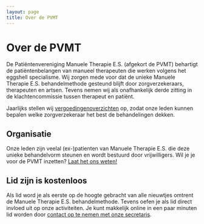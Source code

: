 ```yaml
---
layout: page
title: Over de PVMT 
---
```

# Over de PVMT

De Patiëntenvereniging Manuele Therapie E.S. (afgekort de PVMT) behartigt de patiëntenbelangen van manueel therapeuten die werken volgens het eggshell specialisme. Wij zorgen mede voor dat de unieke Manuele Therapie E.S. behandelmethode gesteund blijft door zorgverzekeraars, therapeuten en artsen. Tevens nemen wij als onafhankelijk derde zitting in de klachtencommissie tussen therapeut en patiënt. 

Jaarlijks stellen wij [vergoedingenoverzichten](/vergoedingen.html) op, zodat onze leden kunnen bepalen welke zorgverzekeraar het best de behandelingen dekken. 

## Organisatie

Onze leden zijn veelal (ex-)patienten van Manuele Therapie E.S. die deze unieke behandelvorm steunen en wordt bestuurd door vrijwilligers. Wil je je voor de PVMT inzetten? [Laat het ons weten!](/contact.html)

## Lid zijn is kostenloos

Als lid word je als eerste op de hoogte gebracht van alle nieuwtjes omtrent de Manuele Therapie E.S. behandelmethode. Tevens oefen je als lid direct invloed uit op onze activiteiten. Je kunt makkelijk online in een paar minuten lid worden door [contact op te nemen met onze secretaris](/contact.html).